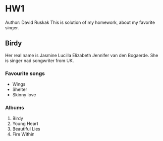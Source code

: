 # HW1
Author: David Ruskak
This is solution of my homework, about my favorite singer.

## Birdy

Her real name is Jasmine Lucilla Elizabeth Jennifer van den Bogaerde. She is singer nad songwriter from UK.

### Favourite songs

- Wings
- Shelter
- Skinny love

### Albums

1. Birdy
2. Young Heart
3. Beautiful Lies
4. Fire Within

